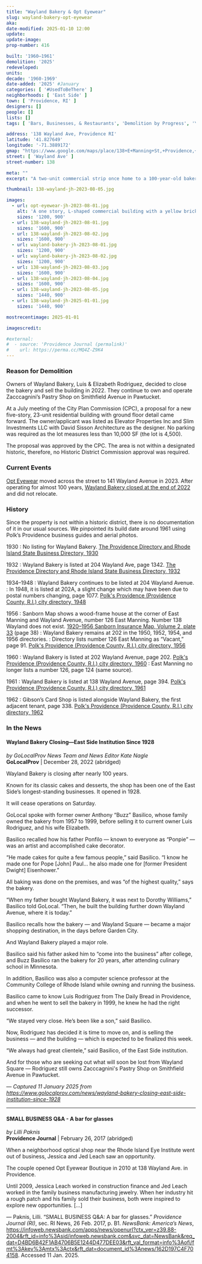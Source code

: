```yaml
---
title: "Wayland Bakery & Opt Eyewear"
slug: wayland-bakery-opt-eyewear
aka:
date-modified: 2025-01-10 12:00
update:
update-image:
prop-number: 416

built: '1960–1961'
demolition: '2025'
redeveloped:
units:
decade: '1960-1969'
date-added: '2025' #January
categories: [ '#UsedToBeThere' ]
neighborhoods: [ 'East Side' ]
town: [ 'Providence, RI' ]
designers: []
people: []
lists: []
tags: [ 'Bars, Businesses, & Restaurants', 'Demolition by Progress', 'Yellow brick' ]

address: '138 Wayland Ave, Providence RI'
latitude: '41.827649'
longitude: '-71.3889172'
gmap: "https://www.google.com/maps/place/138+E+Manning+St,+Providence,+RI+02906/@41.827649,-71.3889172,80m/data=!3m1!1e3!4m6!3m5!1s0x89e4452e7c392885:0x3c98667a5b2e1660!8m2!3d41.8275449!4d-71.3888265!16s%2Fg%2F11c5mczcgl?entry=ttu&g_ep=EgoyMDI1MDEwOC4wIKXMDSoASAFQAw%3D%3D"
street: [ 'Wayland Ave' ]
street-number: 138

meta: ""
excerpt: "A two-unit commercial strip once home to a 100-year-old bakery business is razed in Wayland Square"

thumbnail: 138-wayland-jh-2023-08-05.jpg

images:
  - url: opt-eyewear-jh-2023-08-01.jpg
    alt: 'A one story, L-shaped commercial building with a yellow brick builing on the short L end and a white painted brick building on the long end. The Opt Eyewear commercial storefront features large plate-glass windows and occupies two units of this four unit structure.'
    sizes: '1200, 900'
  - url: 138-wayland-jh-2023-08-01.jpg
    sizes: '1600, 900'
  - url: 138-wayland-jh-2023-08-02.jpg
    sizes: '1600, 900'
  - url: wayland-bakery-jh-2023-08-01.jpg
    sizes: '1200, 900'
  - url: wayland-bakery-jh-2023-08-02.jpg
    sizes: '1200, 900'
  - url: 138-wayland-jh-2023-08-03.jpg
    sizes: '1600, 900'
  - url: 138-wayland-jh-2023-08-04.jpg
    sizes: '1600, 900'
  - url: 138-wayland-jh-2023-08-05.jpg
    sizes: '1440, 900'
  - url: 138-wayland-jh-2025-01-01.jpg
    sizes: '1440, 900'

mostrecentimage: 2025-01-01

imagescredit:

#external:
#  - source: 'Providence Journal (permalink)'
#    url: https://perma.cc/MQ4Z-Z9K4
---
```


### Reason for Demolition

Owners of Wayland Bakery, Luis & Elizabeth Rodriguez, decided to close the bakery and sell the building in 2022. They continue to own and operate Zacccagnini’s Pastry Shop on Smithfield Avenue in Pawtucket.

At a July meeting of the City Plan Commission (<span class="abbr">CPC</span>), a proposal for a new five-story, 23-unit residential building with ground floor detail came forward. The owner/applicant was listed as Elevator Properties Inc and Slim Investments LLC with David Sisson Architecture as the designer. No parking was required as the lot measures less than 10,000 SF (the lot is 4,500).

The proposal was approved by the CPC. The area is not within a designated historic, therefore, no Historic District Commission approval was required.


### Current Events

[Opt Eyewear](https://www.opteyewear.com/) moved across the street to 141 Wayland Avenue in 2023. After operating for almost 100 years, [Wayland Bakery closed at the end of 2022](https://x.com/KaylaFishTV/status/1608150101800718338) and did not relocate.


### History

Since the property is not within a historic district, there is no documentation of it in our usual sources. We pinpointed its build date around 1961 using Polk’s Providence business guides and aerial photos.

1930
: No listing for Wayland Bakery. [The Providence Directory and Rhode Island State Business Directory, 1930](https://archive.org/details/providencedirectunse/page/1404/mode/2up?q=bakers)

1932
: Wayland Bakery is listed at 204 Wayland Ave, page 1342. [The Providence Directory and Rhode Island State Business Directory, 1932](https://archive.org/details/providencedirectunse_0/page/1342/mode/2up?q=%22wayland+bakery%22)

1934–1948
: Wayland Bakery continues to be listed at 204 Wayland Avenue.
: In 1948, it is listed at 202A, a slight change which may have been due to postal numbers changing, page 1077. [Polk's Providence (Providence County, R.I.) city directory, 1948](https://archive.org/details/polksprovidencep1948unse/page/1076/mode/2up?q=%22wayland+bakery%22)

1956
: Sanborn Map shows a wood-frame house at the corner of East Manning and Wayland Avenue, number 126 East Manning. Number 138 Wayland does not exist. [1920–1956 Sanborn Insurance Map, Volume 2, plate 33](http://hdl.loc.gov/loc.gmd/g3774pm.g3774pm_g08099195602) (page 38)
: Wayland Bakery remains at 202 in the 1950, 1952, 1954, and 1956 directories.
: Directory lists number 126 East Manning as “Vacant,” page 91. [Polk's Providence (Providence County, R.I.) city directory, 1956](https://archive.org/details/polksprovidencepunse_1/page/91/mode/2up?q=%22East+Manning%22)

1960
: Wayland Bakery is listed at 202 Wayland Avenue, page 202. [Polk's Providence (Providence County, R.I.) city directory, 1960](https://archive.org/details/polksprovidencep1960unse/page/124/mode/2up?q=%22wayland+square+baker%22)
: East Manning no longer lists a number 126, page 124 (same source).

1961
: Wayland Bakery is listed at 138 Wayland Avenue, page 394. [Polk's Providence (Providence County, R.I.) city directory, 1961](https://archive.org/details/polksprovidencep1961unse/page/394/mode/2up?q=%22East+Manning%22)

1962
: Gibson’s Card Shop is listed alongside Wayland Bakery, the first adjacent tenant, page 338. [Polk's Providence (Providence County, R.I.) city directory, 1962](https://archive.org/details/polksprovidencepunse_2/page/338/mode/2up?q=%22east+manning%22)


### In the News

#### Wayland Bakery Closing—East Side Institution Since 1928

_by GoLocalProv News Team and News Editor Kate Nagle_  
**GoLocalProv** | December 28, 2022 (abridged)

Wayland Bakery is closing after nearly 100 years.

Known for its classic cakes and desserts, the shop has been one of the East Side’s longest-standing businesses. It opened in 1928.

It will cease operations on Saturday.

GoLocal spoke with former owner Anthony “Buzz” Basilico, whose family owned the bakery from 1957 to 1999, before selling it to current owner Luis Rodriguez, and his wife Elizabeth.

Basilico recalled how his father Ponfilo — known to everyone as “Ponpie” — was an artist and accomplished cake decorator.

“He made cakes for quite a few famous people,” said Basilico. “I know he made one for Pope [John] Paul… he also made one for [former President Dwight] Eisenhower.”

All baking was done on the premises, and was “of the highest quality,” says the bakery.

“When my father bought Wayland Bakery, it was next to Dorothy Williams,” Basilico told GoLocal. “Then, he built the building further down Wayland Avenue, where it is today.”

Basilico recalls how the bakery — and Wayland Square — became a major shopping destination, in the days before Garden City.

And Wayland Bakery played a major role.

Basilico said his father asked him to “come into the business” after college, and Buzz Basilico ran the bakery for 20 years, after attending culinary school in Minnesota.

In addition, Basilico was also a computer science professor at the Community College of Rhode Island while owning and running the business.

Basilico came to know Luis Rodriguez from The Daily Bread in Providence, and when he went to sell the bakery in 1999, he knew he had the right successor.

“We stayed very close. He’s been like a son,” said Basilico.

Now, Rodriguez has decided it is time to move on, and is selling the business — and the building — which is expected to be finalized this week.

“We always had great clientele,” said Basilico, of the East Side institution.

And for those who are seeking out what will soon be lost from Wayland Square — Rodriguez still owns Zacccagnini's Pastry Shop on Smithfield Avenue in Pawtucket.

— _Captured 11 January 2025 from https://www.golocalprov.com/news/wayland-bakery-closing-east-side-institution-since-1928_

***

#### SMALL BUSINESS Q&A - A bar for glasses

_by Lilli Paknis_  
**Providence Journal** | February 26, 2017 (abridged)

When a neighborhood optical shop near the Rhode Island Eye Institute went out of business, Jessica and Jed Leach saw an opportunity.

The couple opened Opt Eyewear Boutique in 2010 at 138 Wayland Ave. in Providence.

Until 2009, Jessica Leach worked in construction finance and Jed Leach worked in the family business manufacturing jewelry. When her industry hit a rough patch and his family sold their business, both were inspired to explore new opportunities. […]

— Paknis, Lilli. “SMALL BUSINESS Q&A: A bar for glasses.” <em>Providence Journal (RI)</em>, sec. RI News, 26 Feb. 2017, p. B1. <em>NewsBank: America’s News</em>, https://infoweb.newsbank.com/apps/news/openurl?ctx_ver=z39.88-2004&rft_id=info%3Asid/infoweb.newsbank.com&svc_dat=NewsBank&req_dat=D4BD6B42F1AB4706B5E1244D477DEE03&rft_val_format=info%3Aofi/fmt%3Akev%3Amtx%3Actx&rft_dat=document_id%3Anews/162D197C4F704158. Accessed 11 Jan. 2025. 